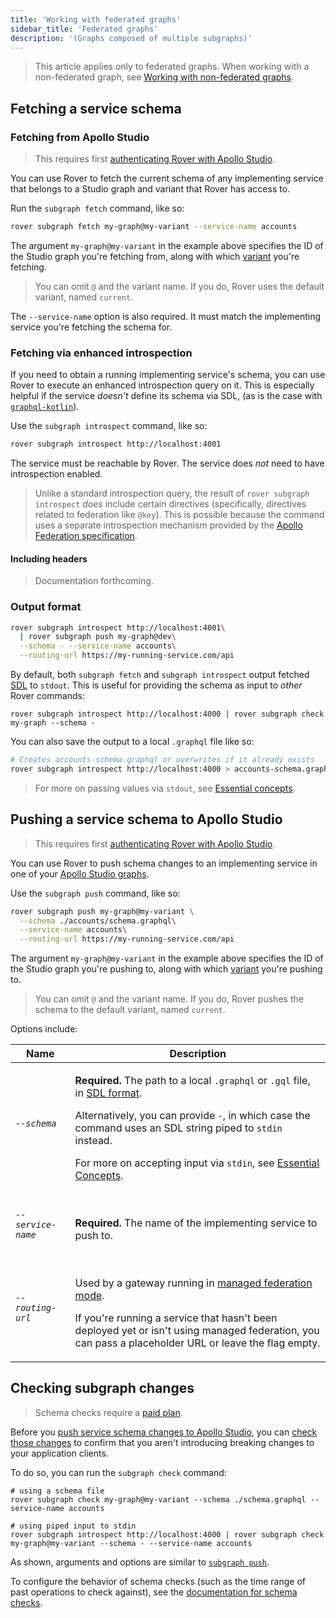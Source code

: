 ```yaml
---
title: 'Working with federated graphs'
sidebar_title: 'Federated graphs'
description: '(Graphs composed of multiple subgraphs)'
---
```


> This article applies only to federated graphs. When working with a non-federated graph, see [Working with non-federated graphs](./graphs).

## Fetching a service schema

### Fetching from Apollo Studio

> This requires first [authenticating Rover with Apollo Studio](./configuring/#authenticating-with-apollo-studio).

You can use Rover to fetch the current schema of any implementing service that belongs to a Studio graph and variant that Rover has access to.

Run the `subgraph fetch` command, like so:

```bash
rover subgraph fetch my-graph@my-variant --service-name accounts
```

The argument `my-graph@my-variant` in the example above specifies the ID of the Studio graph you're fetching from, along with which [variant](https://www.apollographql.com/docs/studio/org/graphs/#managing-variants) you're fetching.

> You can omit `@` and the variant name. If you do, Rover uses the default variant, named `current`.

The `--service-name` option is also required. It must match the implementing service you're fetching the schema for.

### Fetching via enhanced introspection

If you need to obtain a running implementing service's schema, you can use Rover to execute an enhanced introspection query on it. This is especially helpful if the service _doesn't_ define its schema via SDL, (as is the case with [`graphql-kotlin`](https://github.com/ExpediaGroup/graphql-kotlin)).

Use the `subgraph introspect` command, like so:

```bash
rover subgraph introspect http://localhost:4001
```

The service must be reachable by Rover. The service does _not_ need to have introspection enabled.

> Unlike a standard introspection query, the result of `rover subgraph introspect` _does_ include certain directives (specifically, directives related to federation like `@key`). This is possible because the command uses a separate introspection mechanism provided by the [Apollo Federation specification](https://www.apollographql.com/docs/federation/federation-spec/#fetch-service-capabilities).

#### Including headers

> Documentation forthcoming.

### Output format


```sh
rover subgraph introspect http://localhost:4001\
  | rover subgraph push my-graph@dev\
  --schema - --service-name accounts\
  --routing-url https://my-running-service.com/api
```

By default, both `subgraph fetch` and `subgraph introspect` output fetched [SDL](https://www.apollographql.com/docs/resources/graphql-glossary/#schema-definition-language-sdl) to `stdout`. This is useful for providing the schema as input to _other_ Rover commands:

```shell
rover subgraph introspect http://localhost:4000 | rover subgraph check my-graph --schema -
```

You can also save the output to a local `.graphql` file like so:

```bash
# Creates accounts-schema.graphql or overwrites if it already exists
rover subgraph introspect http://localhost:4000 > accounts-schema.graphql
```

> For more on passing values via `stdout`, see [Essential concepts](./essentials#using-stdout).


## Pushing a service schema to Apollo Studio

> This requires first [authenticating Rover with Apollo Studio](./configuring/#authenticating-with-apollo-studio).

You can use Rover to push schema changes to an implementing service in one of your [Apollo Studio graphs](https://www.apollographql.com/docs/studio/org/graphs/).

Use the `subgraph push` command, like so:

```bash
rover subgraph push my-graph@my-variant \
  --schema ./accounts/schema.graphql\
  --service-name accounts\
  --routing-url https://my-running-service.com/api
```

The argument `my-graph@my-variant` in the example above specifies the ID of the Studio graph you're pushing to, along with which [variant](https://www.apollographql.com/docs/studio/org/graphs/#managing-variants) you're pushing to.

> You can omit `@` and the variant name. If you do, Rover pushes the schema to the default variant, named `current`.

Options include:

<table class="field-table">
<thead>
<tr>
<th>Name</th>
<th>Description</th>
</tr>
</thead>
<tbody>
<tr class="required">
<td>

###### `--schema`

</td>
<td>

**Required.** The path to a local `.graphql` or `.gql` file, in [SDL format](https://www.apollographql.com/docs/resources/graphql-glossary/#schema-definition-language-sdl).

Alternatively, you can provide `-`, in which case the command uses an SDL string piped to `stdin` instead.

For more on accepting input via `stdin`, see [Essential Concepts](./essentials#using-stdin).
</td>
</tr>

<tr class="required">
<td>

###### `--service-name`

</td>

<td>

**Required.** The name of the implementing service to push to.

</td>
</tr>

<tr>
<td>

###### `--routing-url`

</td>

<td>

Used by a gateway running in [managed federation mode](https://www.apollographql.com/docs/federation/managed-federation/overview/).

If you're running a service that hasn't been deployed yet or isn't using managed federation, you can pass a placeholder URL or leave the flag empty.

</td>
</tr>
</tbody>
</table>

## Checking subgraph changes

> Schema checks require a [paid plan](https://www.apollographql.com/pricing).

Before you [push service schema changes to Apollo Studio](#pushing-a-service-schema-to-apollo-studio), you can [check those changes](https://www.apollographql.com/docs/studio/schema-checks/) to confirm that you aren't introducing breaking changes to your application clients.

To do so, you can run the `subgraph check` command:

```shell
# using a schema file
rover subgraph check my-graph@my-variant --schema ./schema.graphql --service-name accounts

# using piped input to stdin
rover subgraph introspect http://localhost:4000 | rover subgraph check my-graph@my-variant --schema - --service-name accounts
```

As shown, arguments and options are similar to [`subgraph push`](#pushing-a-service-schema-to-apollo-studio).

To configure the behavior of schema checks (such as the time range of past operations to check against), see the [documentation for schema checks](https://www.apollographql.com/docs/studio/check-configurations/#using-apollo-studio-recommended).
